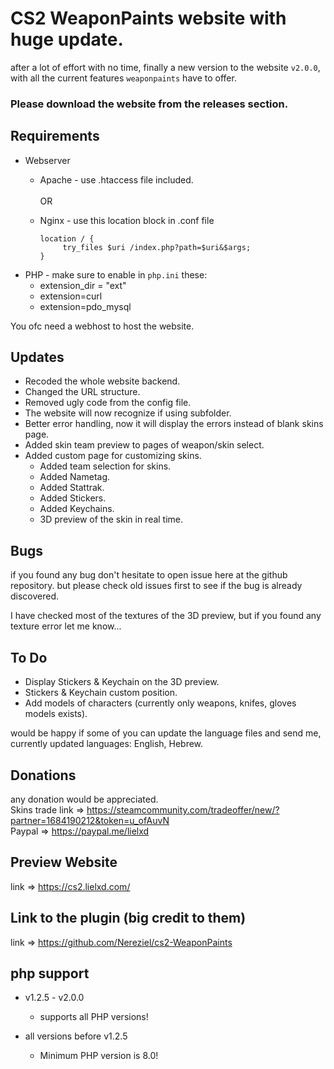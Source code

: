 # CS2 WeaponPaints website with huge update.
after a lot of effort with no time, finally a new version to the website `v2.0.0`,<br>
with all the current features `weaponpaints` have to offer.

### Please download the website from the releases section.

## Requirements
* Webserver
  * Apache - use .htaccess file included.<br><br>
     OR
  * Nginx - use this location block in .conf file<br>
  
     ```nginx
     location / {
          try_files $uri /index.php?path=$uri&$args;
     }
     ```
* PHP - make sure to enable in `php.ini` these:
     * extension_dir = "ext"
     * extension=curl
     * extension=pdo_mysql

You ofc need a webhost to host the website.

## Updates
* Recoded the whole website backend.
* Changed the URL structure.
* Removed ugly code from the config file.
* The website will now recognize if using subfolder.
* Better error handling, now it will display the errors instead of blank skins page.
* Added skin team preview to pages of weapon/skin select.
* Added custom page for customizing skins.
  * Added team selection for skins.
  * Added Nametag.
  * Added Stattrak.
  * Added Stickers.
  * Added Keychains.
  * 3D preview of the skin in real time.

## Bugs
if you found any bug don't hesitate to open issue here at the github repository.
but please check old issues first to see if the bug is already discovered.

I have checked most of the textures of the 3D preview, but if you found any texture error let me know...

## To Do
* Display Stickers & Keychain on the 3D preview.
* Stickers & Keychain custom position.
* Add models of characters (currently only weapons, knifes, gloves models exists).

would be happy if some of you can update the language files and send me, currently updated languages:
English, Hebrew.

## Donations
any donation would be appreciated.<br>
Skins trade link => https://steamcommunity.com/tradeoffer/new/?partner=1684190212&token=u_ofAuvN
<br>
Paypal => https://paypal.me/lielxd

## Preview Website
link => https://cs2.lielxd.com/

## Link to the plugin (big credit to them)
link => https://github.com/Nereziel/cs2-WeaponPaints

## php support
* v1.2.5 - v2.0.0
  * supports all PHP versions!

* all versions before v1.2.5
  * Minimum PHP version is 8.0!
